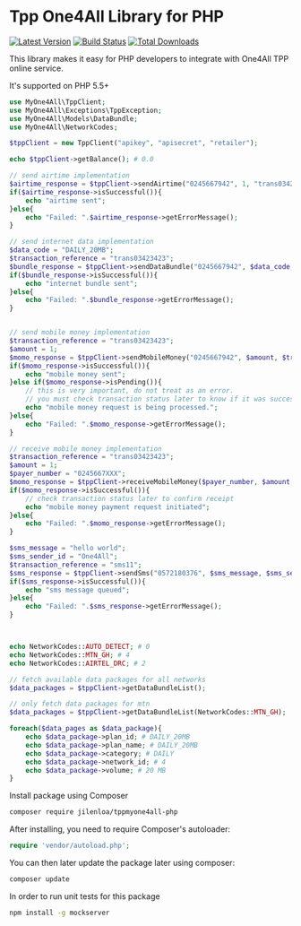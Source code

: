 Tpp One4All Library for PHP
=======================

[![Latest Version](https://img.shields.io/github/release/jilenloa/tppmyone4all-php.svg?style=flat-square)](https://github.com/jilenloa/tppmyone4all-php/releases)
[![Build Status](https://img.shields.io/travis/jilenloa/tppmyone4all-php.svg?style=flat-square)](https://travis-ci.org/jilenloa/tppmyone4all-php)
[![Total Downloads](https://img.shields.io/packagist/dt/jilenloa/tppmyone4all-php.svg?style=flat-square)](https://packagist.org/packages/jilenloa/tppmyone4all-php)

This library makes it easy for PHP developers to integrate with One4All TPP online service.

It's supported on PHP 5.5+

```php
use MyOne4All\TppClient;
use MyOne4All\Exceptions\TppException;
use MyOne4All\Models\DataBundle;
use MyOne4All\NetworkCodes;

$tppClient = new TppClient("apikey", "apisecret", "retailer");

echo $tppClient->getBalance(); # 0.0

// send airtime implementation
$airtime_response = $tppClient->sendAirtime("0245667942", 1, "trans03423423", NetworkCodes::AUTO_DETECT);
if($airtime_response->isSuccessful()){
    echo "airtime sent";
}else{
    echo "Failed: ".$airtime_response->getErrorMessage();
}

// send internet data implementation
$data_code = "DAILY_20MB";
$transaction_reference = "trans03423423";
$bundle_response = $tppClient->sendDataBundle("0245667942", $data_code, $transaction_reference, NetworkCodes::MTN_GH);
if($bundle_response->isSuccessful()){
    echo "internet bundle sent";
}else{
    echo "Failed: ".$bundle_response->getErrorMessage();
}


// send mobile money implementation
$transaction_reference = "trans03423423";
$amount = 1;
$momo_response = $tppClient->sendMobileMoney("0245667942", $amount, $transaction_reference);
if($momo_response->isSuccessful()){
    echo "mobile money sent";
}else if($momo_response->isPending()){
    // this is very important, do not treat as an error.
    // you must check transaction status later to know if it was successful or not
    echo "mobile money request is being processed.";
}else{
    echo "Failed: ".$momo_response->getErrorMessage();
}

// receive mobile money implementation
$transaction_reference = "trans03423423";
$amount = 1;
$payer_number = "0245667XXX";
$momo_response = $tppClient->receiveMobileMoney($payer_number, $amount, $transaction_reference);
if($momo_response->isSuccessful()){
    // check transaction status later to confirm receipt
    echo "mobile money payment request initiated";
}else{
    echo "Failed: ".$momo_response->getErrorMessage();
}

$sms_message = "hello world";
$sms_sender_id = "One4All";
$transaction_reference = "sms11";
$sms_response = $tppClient->sendSms("0572180376", $sms_message, $sms_sender_id, $transaction_reference);
if($sms_response->isSuccessful()){
    echo "sms message queued";
}else{
    echo "Failed: ".$sms_response->getErrorMessage();
}



echo NetworkCodes::AUTO_DETECT; # 0
echo NetworkCodes::MTN_GH; # 4
echo NetworkCodes::AIRTEL_DRC; # 2

// fetch available data packages for all networks
$data_packages = $tppClient->getDataBundleList();

// only fetch data packages for mtn
$data_packages = $tppClient->getDataBundleList(NetworkCodes::MTN_GH);

foreach($data_pages as $data_package){
    echo $data_package->plan_id; # DAILY_20MB
    echo $data_package->plan_name; # DAILY_20MB
    echo $data_package->category; # DAILY
    echo $data_package->network_id; # 4
    echo $data_package->volume; # 20 MB
}
```

Install package using Composer
```bash
composer require jilenloa/tppmyone4all-php
```

After installing, you need to require Composer's autoloader:

```php
require 'vendor/autoload.php';
```

You can then later update the package later using composer:

 ```bash
composer update
 ```

In order to run unit tests for this package

 ```bash
npm install -g mockserver
 ```